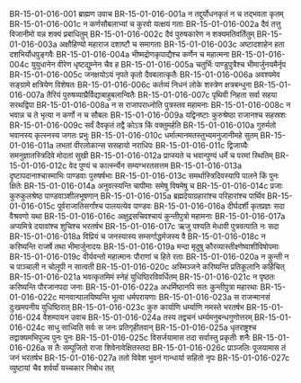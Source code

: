 BR-15-01-016-001	ब्राह्मण उवाच
BR-15-01-016-001a	न तद्दुर्योधनकृतं न च तद्भवता कृतम्
BR-15-01-016-001c	न कर्णसौबलाभ्यां च कुरवो यत्क्षयं गताः
BR-15-01-016-002a	दैवं तत्तु विजानीमो यन्न शक्यं प्रबाधितुम्
BR-15-01-016-002c	दैवं पुरुषकारेण न शक्यमतिवर्तितुम्
BR-15-01-016-003a	अक्षौहिण्यो महाराज दशाष्टौ च समागताः
BR-15-01-016-003c	अष्टादशाहेन हता दशभिर्योधपुङ्गवैः
BR-15-01-016-004a	भीष्मद्रोणकृपाद्यैश्च कर्णेन च महात्मना
BR-15-01-016-004c	युयुधानेन वीरेण धृष्टद्युम्नेन चैव ह
BR-15-01-016-005a	चतुर्भिः पाण्डुपुत्रैश्च भीमार्जुनयमैर्नृप
BR-15-01-016-005c	जनक्षयोऽयं नृपते कृतो दैवबलात्कृतैः
BR-15-01-016-006a	अवश्यमेव सङ्ग्रामे क्षत्रियेण विशेषतः
BR-15-01-016-006c	कर्तव्यं निधनं लोके शस्त्रेण क्षत्रबन्धुना
BR-15-01-016-007a	तैरियं पुरुषव्याघ्रैर्विद्याबाहुबलान्वितैः
BR-15-01-016-007c	पृथिवी निहता सर्वा सहया सरथद्विपा
BR-15-01-016-008a	न स राजापराध्नोति पुत्रस्तव महामनाः
BR-15-01-016-008c	न भवान्न च ते भृत्या न कर्णो न च सौबलः
BR-15-01-016-009a	यद्विनष्टाः कुरुश्रेष्ठा राजानश्च सहस्रशः
BR-15-01-016-009c	सर्वं दैवकृतं तद्वै कोऽत्र किं वक्तुमर्हति
BR-15-01-016-010a	गुरुर्मतो भवानस्य कृत्स्नस्य जगतः प्रभुः
BR-15-01-016-010c	धर्मात्मानमतस्तुभ्यमनुजानीमहे सुतम्
BR-15-01-016-011a	लभतां वीरलोकान्स ससहायो नराधिपः
BR-15-01-016-011c	द्विजाग्र्यैः समनुज्ञातस्त्रिदिवे मोदतां सुखी
BR-15-01-016-012a	प्राप्स्यते च भवान्पुण्यं धर्मे च परमां स्थितिम्
BR-15-01-016-012c	वेद पुण्यं च कार्त्स्न्येन सम्यग्भरतसत्तम
BR-15-01-016-013a	दृष्टापदानाश्चास्माभिः पाण्डवाः पुरुषर्षभाः
BR-15-01-016-013c	समर्थास्त्रिदिवस्यापि पालने किं पुनः क्षितेः
BR-15-01-016-014a	अनुवत्स्यन्ति चापीमाः समेषु विषमेषु च
BR-15-01-016-014c	प्रजाः कुरुकुलश्रेष्ठ पाण्डवाञ्शीलभूषणान्
BR-15-01-016-015a	ब्रह्मदेयाग्रहारांश्च परिहारांश्च पार्थिव
BR-15-01-016-015c	पूर्वराजातिसर्गांश्च पालयत्येव पाण्डवः
BR-15-01-016-016a	दीर्घदर्शी कृतप्रज्ञः सदा वैश्रवणो यथा
BR-15-01-016-016c	अक्षुद्रसचिवश्चायं कुन्तीपुत्रो महामनाः
BR-15-01-016-017a	अप्यमित्रे दयावांश्च शुचिश्च भरतर्षभ
BR-15-01-016-017c	ऋजु पश्यति मेधावी पुत्रवत्पाति नः सदा
BR-15-01-016-018a	विप्रियं च जनस्यास्य सम्सर्गाद्धर्मजस्य वै
BR-15-01-016-018c	न करिष्यन्ति राजर्षे तथा भीमार्जुनादयः
BR-15-01-016-019a	मन्दा मृदुषु कौरव्यास्तीक्ष्णेष्वाशीविषोपमाः
BR-15-01-016-019c	वीर्यवन्तो महात्मानः पौराणां च हिते रताः
BR-15-01-016-020a	न कुन्ती न च पाञ्चाली न चोलूपी न सात्वती
BR-15-01-016-020c	अस्मिञ्जने करिष्यन्ति प्रतिकूलानि कर्हिचित्
BR-15-01-016-021a	भवत्कृतमिमं स्नेहं युधिष्ठिरविवर्धितम्
BR-15-01-016-021c	न पृष्ठतः करिष्यन्ति पौरजानपदा जनाः
BR-15-01-016-022a	अधर्मिष्ठानपि सतः कुन्तीपुत्रा महारथाः
BR-15-01-016-022c	मानवान्पालयिष्यन्ति भूत्वा धर्मपरायणाः
BR-15-01-016-023a	स राजन्मानसं दुःखमपनीय युधिष्ठिरात्
BR-15-01-016-023c	कुरु कार्याणि धर्म्याणि नमस्ते भरतर्षभ
BR-15-01-016-024	वैशम्पायन उवाच
BR-15-01-016-024a	तस्य तद्वचनं धर्म्यमनुबन्धगुणोत्तरम्
BR-15-01-016-024c	साधु साध्विति सर्वः स जनः प्रतिगृहीतवान्
BR-15-01-016-025a	धृतराष्ट्रश्च तद्वाक्यमभिपूज्य पुनः पुनः
BR-15-01-016-025c	विसर्जयामास तदा सर्वास्तु प्रकृतीः शनैः
BR-15-01-016-026a	स तैः सम्पूजितो राजा शिवेनावेक्षितस्तदा
BR-15-01-016-026c	प्राञ्जलिः पूजयामास तं जनं भरतर्षभ
BR-15-01-016-027a	ततो विवेश भुवनं गान्धार्या सहितो नृपः
BR-15-01-016-027c	व्युष्टायां चैव शर्वर्यां यच्चकार निबोध तत्
